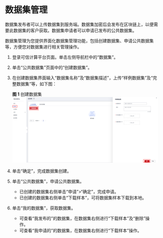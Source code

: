 # 数据集管理<a name="bcs_usermanual_0024"></a>

数据集发布者可以上传数据集到服务端。数据集加密后会发布在区块链上，以便需要此数据集的客户获取。数据集申请者可以申请已发布的公共数据集。

数据集管理为您提供界面化数据集管理功能，包括创建数据集、申请公共数据集等，方便您对数据集进行相关管理操作。

1.  登录可信计算平台页面。单击左侧导航栏中的“数据集”。
2.  单击“公共数据集”页面中的“创建数据集”。
3.  在创建数据集界面输入“数据集名称”及“数据集描述”，上传“样例数据集”及“完整数据集”等，如下图：

    **图 1**  创建数据集<a name="fig148678218369"></a>  
    ![](figures/创建数据集.png "创建数据集")

4.  单击“确定”，完成数据集创建。
5.  单击“公共数据集”，申请公共数据集。
    -   已创建的数据集右侧单击“申请”\>“确定”，完成申请。
    -   已创建的数据集右侧单击“下载样本”，可将数据集样本下载到本地。

6.  单击“我的数据集”，获取数据集。
    -   可查看“我发布的”的数据集，在数据集右侧进行“下载样本”及“删除”操作。
    -   可查看“我申请的”的数据集，在数据集右侧进行“下载样本”操作。


